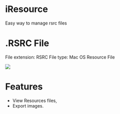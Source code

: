iResource
=========
Easy way to manage rsrc files

.RSRC File
=========
File extension: RSRC
File type: Mac OS Resource File

<img src="https://raw.githubusercontent.com/IGRSoft/iResource/master/Resources/screenshot.png">

Features
=========
* View Resources files,
* Export images.
